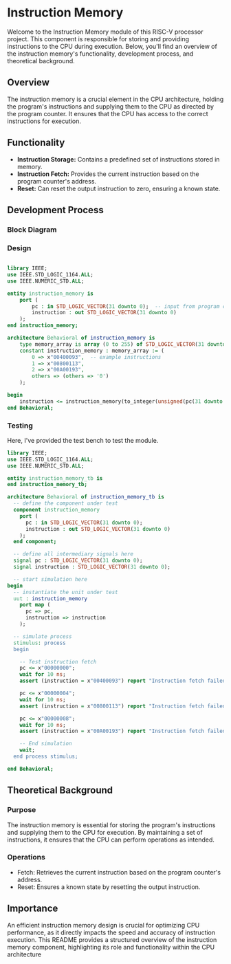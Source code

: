 # Instruction Memory

Welcome to the Instruction Memory module of this RISC-V processor project. This component is responsible for storing and providing instructions to the CPU during execution. Below, you'll find an overview of the instruction memory's functionality, development process, and theoretical background.

## Overview
The instruction memory is a crucial element in the CPU architecture, holding the program's instructions and supplying them to the CPU as directed by the program counter. It ensures that the CPU has access to the correct instructions for execution.

## Functionality
- **Instruction Storage:** Contains a predefined set of instructions stored in memory.
- **Instruction Fetch:** Provides the current instruction based on the program counter's address.
- **Reset:** Can reset the output instruction to zero, ensuring a known state.

## Development Process

### Block Diagram

### Design
<div style="max-width: 800px; overflow-x: auto;">
    
```VHDL
library IEEE;
use IEEE.STD_LOGIC_1164.ALL;
use IEEE.NUMERIC_STD.ALL;

entity instruction_memory is
    port ( 
        pc : in STD_LOGIC_VECTOR(31 downto 0);  -- input from program counter
        instruction : out STD_LOGIC_VECTOR(31 downto 0)
    );
end instruction_memory;

architecture Behavioral of instruction_memory is
    type memory_array is array (0 to 255) of STD_LOGIC_VECTOR(31 downto 0);
    constant instruction_memory : memory_array := (
        0 => x"00400093",  -- example instructions
        1 => x"00800113",
        2 => x"00A00193",
        others => (others => '0')
    );

begin
    instruction <= instruction_memory(to_integer(unsigned(pc(31 downto 0))));
end Behavioral;
```

### Testing
Here, I've provided the test bench to test the module.

```VHDL
library IEEE;
use IEEE.STD_LOGIC_1164.ALL;
use IEEE.NUMERIC_STD.ALL;

entity instruction_memory_tb is
end instruction_memory_tb;

architecture Behavioral of instruction_memory_tb is
  -- define the component under test
  component instruction_memory
    port (
      pc : in STD_LOGIC_VECTOR(31 downto 0);
      instruction : out STD_LOGIC_VECTOR(31 downto 0)
    );
  end component;

  -- define all intermediary signals here
  signal pc : STD_LOGIC_VECTOR(31 downto 0);
  signal instruction : STD_LOGIC_VECTOR(31 downto 0);

  -- start simulation here
begin
  -- instantiate the unit under test
  uut : instruction_memory
    port map (
      pc => pc,
      instruction => instruction
    );

  -- simulate process
  stimulus: process
  begin

    -- Test instruction fetch
    pc <= x"00000000";
    wait for 10 ns;
    assert (instruction = x"00400093") report "Instruction fetch failed at address 0" severity error;

    pc <= x"00000004";
    wait for 10 ns;
    assert (instruction = x"00800113") report "Instruction fetch failed at address 4" severity error;

    pc <= x"00000008";
    wait for 10 ns;
    assert (instruction = x"00A00193") report "Instruction fetch failed at address 8" severity error;

    -- End simulation
    wait;
  end process stimulus;

end Behavioral;
```

## Theoretical Background
### Purpose
The instruction memory is essential for storing the program's instructions and supplying them to the CPU for execution. By maintaining a set of instructions, it ensures that the CPU can perform operations as intended.

### Operations
- Fetch: Retrieves the current instruction based on the program counter's address.
- Reset: Ensures a known state by resetting the output instruction.

## Importance
An efficient instruction memory design is crucial for optimizing CPU performance, as it directly impacts the speed and accuracy of instruction execution. This README provides a structured overview of the instruction memory component, highlighting its role and functionality within the CPU architecture
